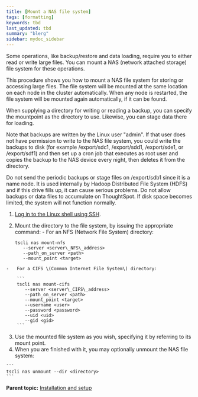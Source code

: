 ```yaml
---
title: [Mount a NAS file system]
tags: [formatting]
keywords: tbd
last_updated: tbd
summary: "blerg"
sidebar: mydoc_sidebar
---
```

Some operations, like backup/restore and data loading, require you to either read or write large files. You can mount a NAS \(network attached storage\) file system for these operations.

This procedure shows you how to mount a NAS file system for storing or accessing large files. The file system will be mounted at the same location on each node in the cluster automatically. When any node is restarted, the file system will be mounted again automatically, if it can be found.

When supplying a directory for writing or reading a backup, you can specify the mountpoint as the directory to use. Likewise, you can stage data there for loading.

Note that backups are written by the Linux user "admin". If that user does not have permission to write to the NAS file system, you could write the backups to disk \(for example /export/sdc1, /export/sdd1, /export/sde1, or /export/sdf1\) and then set up a cron job that executes as root user and copies the backup to the NAS device every night, then deletes it from the directory.

Do not send the periodic backups or stage files on /export/sdb1 since it is a name node. It is used internally by Hadoop Distributed File System \(HDFS\) and if this drive fills up, it can cause serious problems. Do not allow backups or data files to accumulate on ThoughtSpot. If disk space becomes limited, the system will not function normally.

1.   [Log in to the Linux shell using SSH](login_console.html#).
2.   Mount the directory to the file system, by issuing the appropriate command:
    -   For an NFS \(Network File System\) directory:

        ```
        tscli nas mount-nfs
           --server <server\_NFS\_address>
           --path_on_server <path>
           --mount_point <target>
        ```

    -   For a CIFS \(Common Internet File System\) directory:

        ```
        tscli nas mount-cifs
           --server <server\_CIFS\_address>
           --path_on_server <path>
           --mount_point <target>
           --username <user>
           --password <password>
           --uid <uid>
           --gid <gid>
        ```

3.   Use the mounted file system as you wish, specifying it by referring to its mount point.
4.   When you are finished with it, you may optionally unmount the NAS file system:

    ```
    tscli nas unmount --dir <directory>
    ```


**Parent topic:** [Installation and setup](../../admin/setup/intro.html)
